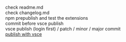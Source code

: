 check readme.md  
check changelog.md  
npm prepublish and test the extensions  
commit before vsce publish  
vsce publish (login first) / patch / minor / major
commit  
[publish with vsce](https://code.visualstudio.com/api/working-with-extensions/publishing-extension)
